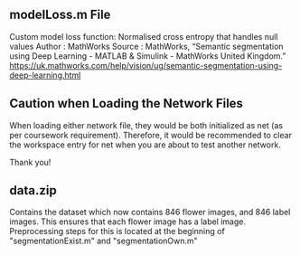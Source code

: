 modelLoss.m File
-----------------
Custom model loss function: Normalised cross entropy that handles null values
Author : MathWorks
Source : MathWorks, “Semantic segmentation using Deep Learning - MATLAB & Simulink - MathWorks United Kingdom.” 
          https://uk.mathworks.com/help/vision/ug/semantic-segmentation-using-deep-learning.html



Caution when Loading the Network Files
--------------------------------------

When loading either network file, they would be both initialized as net (as per coursework requirement). Therefore, it would be recommended to clear the workspace entry for net when you are about to test another network.

Thank you!


data.zip
---------------------

Contains the dataset which now contains 846 flower images, and 846 label images. This ensures that each flower image has a label image. Preprocessing steps for this is located at the beginning of "segmentationExist.m" and "segmentationOwn.m"